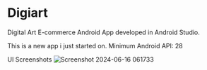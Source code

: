 # Digiart
Digital Art E-commerce Android App developed in Android Studio.

This is a new app i just started on.
Minimum Android API: 28

UI Screenshots
![Screenshot 2024-06-16 061733](https://github.com/AaronFourie/Digiart/assets/103949239/e0113d45-91d2-4157-9bf8-f9549640372e)



